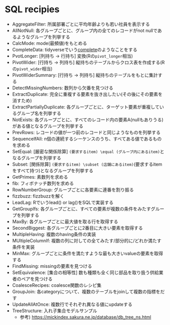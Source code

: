 # SQL recipies

+ AggregateFilter: 所属部署ごとに平均年齢よりも若い社員を表示する
+ AllNotNull: 各グループごとに、グループ内の全てのレコードがnot nullであるようなグループを列挙する
+ CalcMode: mode(最頻値)をもとめる
+ CompleteData: tidyverseでいう[complete](https://tidyr.tidyverse.org/reference/complete.html)のようなことをする
+ PvotLonger: [列持ち -> 行持ち] 変換(Rの`pivot_longer`相当)
+ PivotWider: [行持ち -> 列持ち] 縦持ちのテーブルからクロス表を作成する(Rの`pivot_wider`相当)
+ PivotWiderSummary: [行持ち -> 列持ち] 縦持ちのテーブルをもとに集計する
+ DetectMissingNumbers: 数列から欠番を見つける
+ ExtractDuplicate: 完全に重複する要素を抜き出したい(その後にその要素を消すため)
+ ExtractPartiallyDuplicate: 各グループごとに、ターゲット要素が重複しているグループ名を列挙する
+ NotExists: 各グループごとに、すべてのレコード内の要素A(nullもありうる)がある値となるグループを列挙する
+ PrevRows: レコードの値が一つ前のレコードと同じようなものを列挙する
+ SequenceIfAll: n個の連続するシーケンスのうち、すべてある値であるものを求める
+ SetEqual: [厳密な関係除算] `(要求するitem) \equal (グループ内にあるitem)`となるグループを列挙する
+ Subset: [関係除算] `(要求するitem) \subset (店舗にあるitem)`(要求するitemをすべて持つ)となるグループを列挙する
+ GetPrimes: 素数列を求める
+ fib: フィボナッチ数列を求める
+ RowNumberGroup: グループごとに各要素に連番を割り振る
+ fizzbuzz: fizzbuzzを解く
+ LeadLag: Rでいうlead() or lag()をSQLで実装する
+ GetGroupIfs: 各グループごとに、すべての要素が複数の条件をみたすグループを列挙する
+ MaxBy: 各グループごとに最大値を取る行を取得する
+ SecondBiggest: 各グループごとに2番目に大きい要素を取得する
+ MultipleHaving: 複数のhaving条件の実装
+ MUltipleColumnIf: 複数の列に対しての全てみたす/部分的に/どれか満たす条件を実装
+ MinMax: グループごとに条件を満たすような最も大きいvalueの要素を取得する
+ FindMissing: missingの要素を見つける
+ SetEquivalence: [集合の相等性] 数も種類も全く同じ部品を取り扱う供給業者のペアを見つける
+ CoalesceRecipes: coalesce関数のレシピ集
+ GroupJoin: 各categoryについて、複数のテーブルをjoinして複数の指標をだす
+ UpdateAllAtOnce: 複数行でそれぞれ異なる値にupdateする
+ TreeStructure: 入れ子集合モデルサンプル
    + 参考) https://mickindex.sakura.ne.jp/database/db_tree_ns.html

